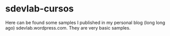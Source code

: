 # sdevlab-cursos

Here can be found some samples I published in my personal blog (long long ago) sdevlab.wordpress.com.
They are very basic samples.
